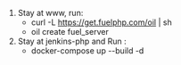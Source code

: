 1. Stay at www, run: 
   - curl -L https://get.fuelphp.com/oil | sh
   - oil create fuel_server
2. Stay at jenkins-php and Run : 
   - docker-compose up --build -d
